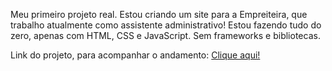 Meu primeiro projeto real.
Estou criando um site para a Empreiteira, que trabalho atualmente como assistente administrativo!
Estou fazendo tudo do zero, apenas com HTML, CSS e JavaScript. Sem frameworks e bibliotecas. 

Link do projeto, para acompanhar o andamento: [Clique aqui!](https://as-gaspar.github.io/empreiteiraLK/)
